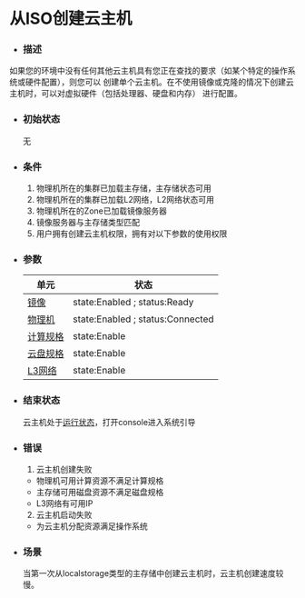 # 从ISO创建云主机

* ### 描述


如果您的环境中没有任何其他云主机具有您正在查找的要求（如某个特定的操作系统或硬件配置），则您可以
创建单个云主机。在不使用镜像或克隆的情况下创建云主机时，可以对虚拟硬件（包括处理器、硬盘和内存）
进行配置。

* ### 初始状态

    无

* ### 条件

  1. 物理机所在的集群已加载主存储，主存储状态可用
  2. 物理机所在的集群已加载L2网络，L2网络状态可用 
  3. 物理机所在的Zone已加载镜像服务器
  4. 镜像服务器与主存储类型匹配 
  5. 用户拥有创建云主机权限，拥有对以下参数的使用权限

* ### 参数


  | 单元 | 状态 |
  | --- | --- |
  | [镜像](/Unit/Image/README.md) | state:Enabled ; status:Ready |
  | [物理机](/Unit/Host/README.md) | state:Enabled ; status:Connected |
  | [计算规格](/Unit/Compute_Offering/README.md) | state:Enable |
  | [云盘规格](/Unit/Volume_Offering/README.md) | state:Enable |
  | [L3网络](/Unit/L3/README.md) | state:Enable |

* ### 结束状态

  云主机处于[运行状态](/Unit/VM/status.md)，打开console进入系统引导

* ### 错误

  1. 云主机创建失败
    * 物理机可用计算资源不满足计算规格
    * 主存储可用磁盘资源不满足磁盘规格
    * L3网络有可用IP

  2. 云主机启动失败
    * 为云主机分配资源满足操作系统

* ### 场景
 
  当第一次从localstorage类型的主存储中创建云主机时，云主机创建速度较慢。


